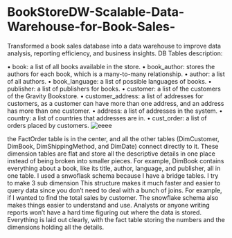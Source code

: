 # BookStoreDW-Scalable-Data-Warehouse-for-Book-Sales-
Transformed a book sales database into a data warehouse to improve data analysis, reporting efficiency, and business insights.
DB Tables description:‎

•	book: a list of all books available in the store. 
•	book_author: stores the authors for each book, which is a many-to-many ‎relationship. 
•	author: a list of all authors.‎
•	book_language: a list of possible languages of books.
•	publisher: a list of publishers for books. 
•	customer: a list of the customers of the Gravity Bookstore. 
•	customer_address: a list of addresses for customers, as a customer can have ‎more than one address, and an address has more than one customer. 
•	address: a list of addresses in the system. 
•	country: a list of countries that addresses are in. 
•	cust_order: a list of orders placed by customers. 
 ![eeee](https://github.com/user-attachments/assets/38cdc433-018d-4c08-a1be-0bde160455b8)

the FactOrder table is in the center, and all the other tables (DimCustomer, ‎DimBook, DimShippingMethod, and DimDate) connect directly to it. These ‎dimension tables are flat and store all the descriptive details in one place instead of ‎being broken into smaller pieces. For example, DimBook contains everything about ‎a book, like its title, author, language, and publisher, all in one table.‎
I used a snwoflask schema because I have a bridge tables. I try to make 3 sub ‎dimension This structure makes it much faster and easier to query data since you ‎don’t need to deal with a bunch of joins. For example, if I wanted to find the total ‎sales by customer.‎
The snowflake schema also makes things easier to understand and use. Analysts or ‎anyone writing reports won’t have a hard time figuring out where the data is stored. ‎Everything is laid out clearly, with the fact table storing the numbers and the ‎dimensions holding all the details.‎

